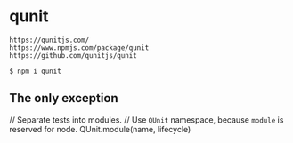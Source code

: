# qunit
```url
https://qunitjs.com/
https://www.npmjs.com/package/qunit
https://github.com/qunitjs/qunit
```
```
$ npm i qunit
```

## The only exception
// Separate tests into modules. 
// Use `QUnit` namespace, because `module` is reserved for node. 
QUnit.module(name, lifecycle)

